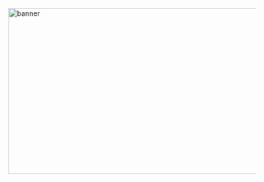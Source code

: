 <img width="850" height="337" alt="banner" src="https://github.com/user-attachments/assets/d4d91df3-fe1f-4c11-a675-0a9243c45696" />
